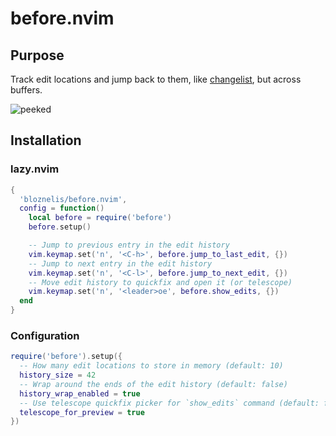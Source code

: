 # before.nvim

## Purpose
Track edit locations and jump back to them, like [changelist](https://neovim.io/doc/user/motion.html#changelist), but across buffers.

![peeked](https://github.com/bloznelis/before.nvim/assets/33397865/dc60139e-4abc-4766-88f2-cb14f256e8f9)

## Installation
### lazy.nvim
```lua
{
  'bloznelis/before.nvim',
  config = function()
    local before = require('before')
    before.setup()

    -- Jump to previous entry in the edit history
    vim.keymap.set('n', '<C-h>', before.jump_to_last_edit, {})
    -- Jump to next entry in the edit history
    vim.keymap.set('n', '<C-l>', before.jump_to_next_edit, {})
    -- Move edit history to quickfix and open it (or telescope)
    vim.keymap.set('n', '<leader>oe', before.show_edits, {})
  end
}
```

### Configuration
```lua
require('before').setup({
  -- How many edit locations to store in memory (default: 10)
  history_size = 42
  -- Wrap around the ends of the edit history (default: false)
  history_wrap_enabled = true
  -- Use telescope quickfix picker for `show_edits` command (default: false)
  telescope_for_preview = true
})
```
